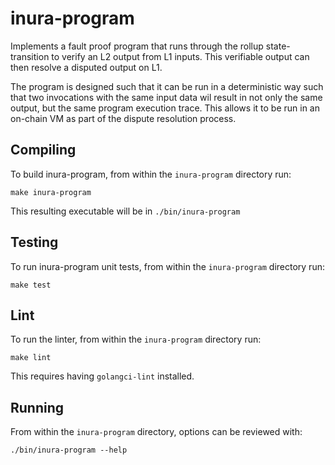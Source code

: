 # inura-program

Implements a fault proof program that runs through the rollup state-transition to verify an L2 output from L1 inputs.
This verifiable output can then resolve a disputed output on L1.

The program is designed such that it can be run in a deterministic way such that two invocations with the same input
data wil result in not only the same output, but the same program execution trace. This allows it to be run in an
on-chain VM as part of the dispute resolution process.

## Compiling

To build inura-program, from within the `inura-program` directory run:

```shell
make inura-program
```

This resulting executable will be in `./bin/inura-program`

## Testing

To run inura-program unit tests, from within the `inura-program` directory run:

```shell
make test
```

## Lint

To run the linter, from within the `inura-program` directory run:
```shell
make lint
```

This requires having `golangci-lint` installed.

## Running

From within the `inura-program` directory, options can be reviewed with:

```shell
./bin/inura-program --help
```

